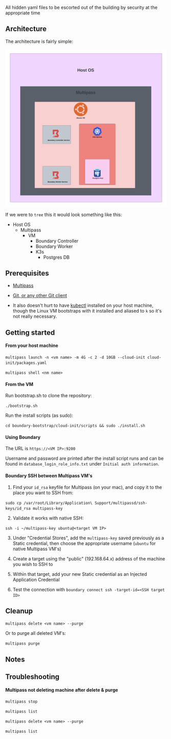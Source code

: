 All hidden yaml files to be escorted out of the building by security at the appropriate time

## Architecture

The architecture is fairly simple:

![Architectural Diagram](https://github.com/conor-mccullough/boundary-bootstrap/raw/main/deployment-diagram.png)

If we were to `tree` this it would look something like this:

- Host OS
    - Multipass
        - VM
            - Boundary Controller
            - Boundary Worker
            - K3s
                - Postgres DB


## Prerequisites

- [Multipass](https://multipass.run/)

- [Git, or any other Git client](https://git-scm.com/)

- It also doesn't hurt to have [kubectl](https://kubernetes.io/docs/reference/kubectl/) installed on your host machine, though the Linux VM bootstraps with it installed and aliased to `k` so it's not really necessary.

## Getting started

#### From your host machine

`multipass launch -n <vm name> -m 4G -c 2 -d 10GB --cloud-init cloud-init/packages.yaml`

`multipass shell <nm name>`

#### From the VM

Run bootstrap.sh to clone the repository:

`./bootstrap.sh`

Run the install scripts (as sudo):

`cd boundary-bootstrap/cloud-init/scripts && sudo ./install.sh`

#### Using Boundary

The URL is `https://<VM IP>:9200`

Username and password are printed after the install script runs and can be found in `database_login_role_info.txt` under `Initial auth information`.

#### Boundary SSH between Multipass VM's

1. Find your `id_rsa` keyfile for Multipass (on your mac), and copy it to the place you want to SSH from:

`sudo cp /var/root/Library/Application\ Support/multipassd/ssh-keys/id_rsa multipass-key`

2. Validate it works with native SSH:

`ssh -i ~/multipass-key ubuntu@<target VM IP>`

3. Under "Credential Stores", add the `multipass-key` saved previously as a Static credential, then choose the appropriate username (`ubuntu` for native Multipass VM's)

4. Create a target using the "public" (192.168.64.x) address of the machine you wish to SSH to

5. Within that target, add your new Static credential as an Injected Application Credential

6. Test the connection with `boundary connect ssh -target-id=<SSH target ID>`


## Cleanup

`multipass delete <vm name> --purge`

Or to purge all deleted VM's:

`multipass purge`

## Notes


## Troubleshooting

#### Multipass not deleting machine after delete & purge

`multipass stop`

`multipass list`

`multipass delete <vm name> --purge`

`multipass list`

